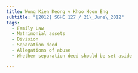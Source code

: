 ```yaml
---
title: Wong Kien Keong v Khoo Hoon Eng 
subtitle: "[2012] SGHC 127 / 21\_June\_2012"
tags:
  - Family Law
  - Matrimonial assets
  - Division
  - Separation deed
  - Allegations of abuse
  - Whether separation deed should be set aside

---
```


